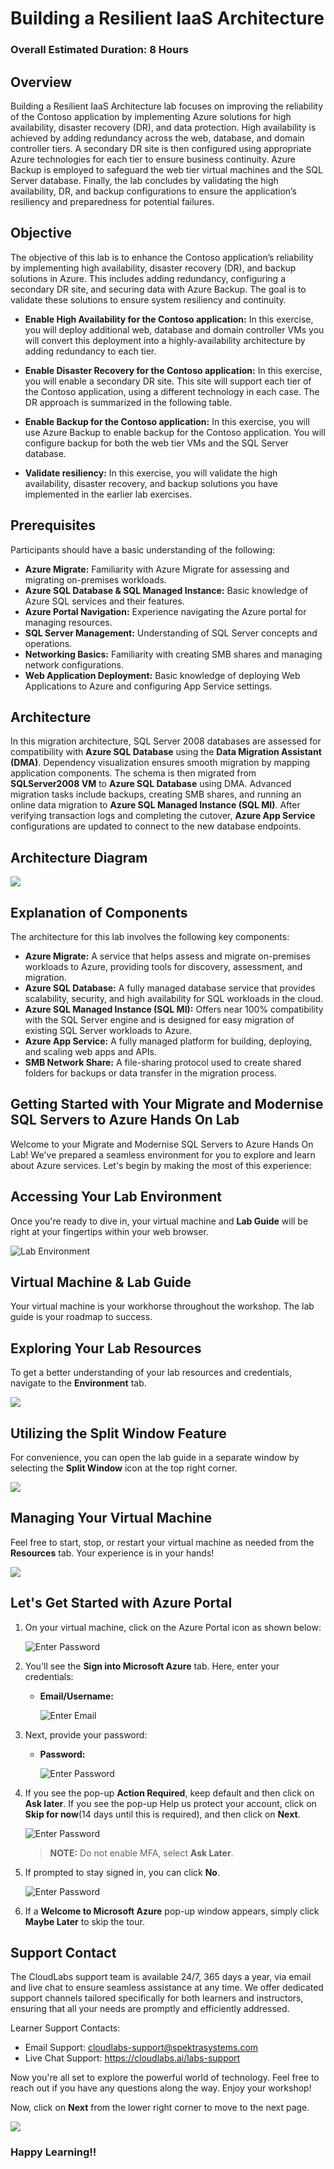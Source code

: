 # Building a Resilient IaaS Architecture
### Overall Estimated Duration: 8 Hours

## Overview
Building a Resilient IaaS Architecture lab focuses on improving the reliability of the Contoso application by implementing Azure solutions for high availability, disaster recovery (DR), and data protection. High availability is achieved by adding redundancy across the web, database, and domain controller tiers. A secondary DR site is then configured using appropriate Azure technologies for each tier to ensure business continuity. Azure Backup is employed to safeguard the web tier virtual machines and the SQL Server database. Finally, the lab concludes by validating the high availability, DR, and backup configurations to ensure the application’s resiliency and preparedness for potential failures.

## Objective
The objective of this lab is to enhance the Contoso application’s reliability by implementing high availability, disaster recovery (DR), and backup solutions in Azure. This includes adding redundancy, configuring a secondary DR site, and securing data with Azure Backup. The goal is to validate these solutions to ensure system resiliency and continuity.

- **Enable High Availability for the Contoso application:** In this exercise, you will deploy additional web, database and domain controller VMs you will convert this deployment into a highly-availability architecture by adding redundancy to each tier.

- **Enable Disaster Recovery for the Contoso application:** In this exercise, you will enable a secondary DR site. This site will support each tier of the Contoso application, using a different technology in each case. The DR approach is summarized in the following table.

- **Enable Backup for the Contoso application:** In this exercise, you will use Azure Backup to enable backup for the Contoso application. You will configure backup for both the web tier VMs and the SQL Server database.

- **Validate resiliency:** In this exercise, you will validate the high availability, disaster recovery, and backup solutions you have implemented in the earlier lab exercises.

## Prerequisites

Participants should have a basic understanding of the following:

- **Azure Migrate:** Familiarity with Azure Migrate for assessing and migrating on-premises workloads.
- **Azure SQL Database & SQL Managed Instance:** Basic knowledge of Azure SQL services and their features.
- **Azure Portal Navigation:** Experience navigating the Azure portal for managing resources.
- **SQL Server Management:** Understanding of SQL Server concepts and operations.
- **Networking Basics:** Familiarity with creating SMB shares and managing network configurations.
- **Web Application Deployment:** Basic knowledge of deploying Web Applications to Azure and configuring App Service settings.

## Architecture
In this migration architecture, SQL Server 2008 databases are assessed for compatibility with **Azure SQL Database** using the **Data Migration Assistant (DMA)**. Dependency visualization ensures smooth migration by mapping application components. The schema is then migrated from **SQLServer2008 VM** to **Azure SQL Database** using DMA. Advanced migration tasks include backups, creating SMB shares, and running an online data migration to **Azure SQL Managed Instance (SQL MI)**. After verifying transaction logs and completing the cutover, **Azure App Service** configurations are updated to connect to the new database endpoints.

## Architecture Diagram
![](images/architecureiaas.png)



## Explanation of Components
The architecture for this lab involves the following key components:

- **Azure Migrate:** A service that helps assess and migrate on-premises workloads to Azure, providing tools for discovery, assessment, and migration.
- **Azure SQL Database:** A fully managed database service that provides scalability, security, and high availability for SQL workloads in the cloud.
- **Azure SQL Managed Instance (SQL MI):** Offers near 100% compatibility with the SQL Server engine and is designed for easy migration of existing SQL Server workloads to Azure.
- **Azure App Service:** A fully managed platform for building, deploying, and scaling web apps and APIs.
- **SMB Network Share:** A file-sharing protocol used to create shared folders for backups or data transfer in the migration process.

## Getting Started with Your Migrate and Modernise SQL Servers to Azure Hands On Lab
Welcome to your Migrate and Modernise SQL Servers to Azure Hands On Lab! We've prepared a seamless environment for you to explore and learn about Azure services. Let's begin by making the most of this experience:

## Accessing Your Lab Environment
 
Once you're ready to dive in, your virtual machine and **Lab Guide** will be right at your fingertips within your web browser.
 
![](images/labguide1.png "Lab Environment")

## Virtual Machine & Lab Guide
 
Your virtual machine is your workhorse throughout the workshop. The lab guide is your roadmap to success.
 
## Exploring Your Lab Resources
 
To get a better understanding of your lab resources and credentials, navigate to the **Environment** tab.
 
![](images/envdetails1.png)
 
## Utilizing the Split Window Feature
 
For convenience, you can open the lab guide in a separate window by selecting the **Split Window** icon at the top right corner.

![](images/GS8.png)
 
## Managing Your Virtual Machine
 
Feel free to start, stop, or restart your virtual machine as needed from the **Resources** tab. Your experience is in your hands!
 
![](images/GS5.png)
 
## Let's Get Started with Azure Portal
 
1. On your virtual machine, click on the Azure Portal icon as shown below:
 
    ![](images/GS1.png "Enter Password")    

1. You'll see the **Sign into Microsoft Azure** tab. Here, enter your credentials:
 
   - **Email/Username:** <inject key="AzureAdUserEmail"></inject>
 
     ![](images/GS2.png "Enter Email")
 
1. Next, provide your password:
 
   - **Password:** <inject key="AzureAdUserPassword"></inject>
 
     ![](images/GS3.png "Enter Password")

1. If you see the pop-up **Action Required**, keep default and then click on **Ask later**. If you see the pop-up Help us protect your account, click on **Skip for now**(14 days until this is required), and then click on **Next**.

     ![](images/asklater.png "Enter Password")

   >**NOTE:** Do not enable MFA, select **Ask Later**.
 
1. If prompted to stay signed in, you can click **No**.

     ![](images/GS9.png "Enter Password")
 
1. If a **Welcome to Microsoft Azure** pop-up window appears, simply click **Maybe Later** to skip the tour.
   


## Support Contact
The CloudLabs support team is available 24/7, 365 days a year, via email and live chat to ensure seamless assistance at any time. We offer dedicated support channels tailored specifically for both learners and instructors, ensuring that all your needs are promptly and efficiently addressed.

Learner Support Contacts:

   - Email Support: cloudlabs-support@spektrasystems.com
   - Live Chat Support: https://cloudlabs.ai/labs-support
   
Now you're all set to explore the powerful world of technology. Feel free to reach out if you have any questions along the way. Enjoy your workshop! 

Now, click on **Next** from the lower right corner to move to the next page.

   ![](images/GS4.png)


### Happy Learning!!
